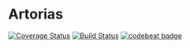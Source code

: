Artorias
==========

[![Coverage Status](https://coveralls.io/repos/github/dhoss/artorias/badge.svg?branch=master)](https://coveralls.io/github/dhoss/artorias?branch=master)
[![Build Status](https://travis-ci.org/dhoss/artorias.svg?branch=master)](https://travis-ci.org/dhoss/artorias)
[![codebeat badge](https://codebeat.co/badges/3326ed75-e34a-4938-9169-c2d818e054ca)](https://codebeat.co/projects/github-com-dhoss-artorias)